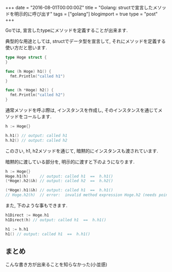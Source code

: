+++
date = "2016-08-01T00:00:00Z"
title = "Golang: structで宣言したメソッドを明示的に呼び出す"
tags = ["golang"]
blogimport = true
type = "post"
+++

Goでは, 宣言したtypeにメソッドを定義することが出来ます.

典型的な用途としては, structでデータ型を宣言して, それにメソッドを定義する使い方だと思います.

```go
type Hoge struct {
}

func (h Hoge) h1() {
  fmt.Println("called h1")
}

func (h *Hoge) h2() {
  fmt.Println("called h2")
}
```

通常メソッドを呼ぶ際は, インスタンスを作成し, そのインスタンスを通じてメソッドをコールします.

```go
h := Hoge{}

h.h1() // output: called h1
h.h2() // output: called h2
```

このさい, h1, h2メソッドを通じて, 暗黙的にインスタンスも渡されています.

暗黙的に渡している部分を, 明示的に渡すと下のようになります.

```go
h := Hoge{}
Hoge.h1(h)     // output: called h1  ==  h.h1()
(*Hoge).h2(&h) // output: called h2  ==  h.h2()

(*Hoge).h1(&h) // output: called h1  ==  h.h1()
// Hoge.h2(h)  // error:  invalid method expression Hoge.h2 (needs pointer receiver: (*Hoge).h2)
```

また, 下のような事もできます.

```go
h1Direct := Hoge.h1
h1Direct(h) // output: called h1  ==  h.h1()

h1 := h.h1
h1() // output: called h1  ==  h.h1()
```


## まとめ

こんな書き方が出来ることを知らなかった(小並感)
